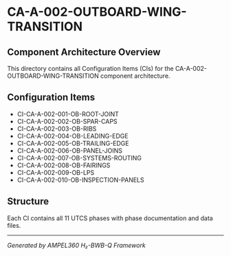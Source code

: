 # CA-A-002-OUTBOARD-WING-TRANSITION

## Component Architecture Overview
This directory contains all Configuration Items (CIs) for the CA-A-002-OUTBOARD-WING-TRANSITION component architecture.

## Configuration Items
- CI-CA-A-002-001-OB-ROOT-JOINT
- CI-CA-A-002-002-OB-SPAR-CAPS
- CI-CA-A-002-003-OB-RIBS
- CI-CA-A-002-004-OB-LEADING-EDGE
- CI-CA-A-002-005-OB-TRAILING-EDGE
- CI-CA-A-002-006-OB-PANEL-JOINS
- CI-CA-A-002-007-OB-SYSTEMS-ROUTING
- CI-CA-A-002-008-OB-FAIRINGS
- CI-CA-A-002-009-OB-LPS
- CI-CA-A-002-010-OB-INSPECTION-PANELS

## Structure
Each CI contains all 11 UTCS phases with phase documentation and data files.

---
*Generated by AMPEL360 H₂-BWB-Q Framework*
